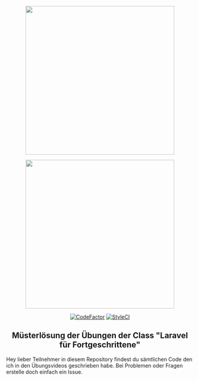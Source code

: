 <p align="center"><a href="https://www.webmasters-fernakademie.de"><img src="https://www.webmasters-fernakademie.de/images/wfa_img/logo-wfa.png?1571290125" width="400"></a></p>
<p align="center"><a href="https://laravel.com/"><img src="https://res.cloudinary.com/dtfbvvkyp/image/upload/v1566331377/laravel-logolockup-cmyk-red.svg" width="400">
    </a>  
    </p>
<p align="center">
<a href="https://www.codefactor.io/repository/github/cosnavel/webmasters-laravel-fuer-fortgeschrittene"><img src="https://www.codefactor.io/repository/github/cosnavel/webmasters-laravel-fuer-fortgeschrittene/badge" alt="CodeFactor" /></a>
 <a href="https://github.styleci.io/repos/274353378"><img src="https://github.styleci.io/repos/274353378/shield?branch=master" alt="StyleCI"></a>
</p>
<h2 align="center">
Müsterlösung der Übungen der Class "Laravel für Fortgeschrittene"
</h2>
Hey lieber Teilnehmer in diesem Repository findest du sämtlichen Code den ich in den Übungsvideos geschrieben habe. Bei Problemen oder Fragen erstelle doch einfach ein Issue.
